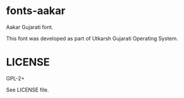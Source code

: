 fonts-aakar
===========

Aakar Gujarati font.

This font was developed as part of Utkarsh Gujarati Operating System.

LICENSE
=======
GPL-2+

See LICENSE file.
